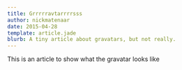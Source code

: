 ```yaml
---
title: Grrrrravtarrrrsss
author: nickmatenaar
date: 2015-04-28
template: article.jade
blurb: A tiny article about gravatars, but not really.
---
```


This is an article to show what the gravatar looks like
